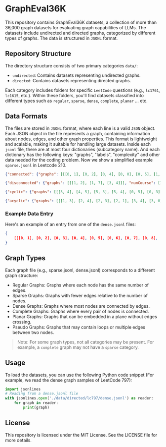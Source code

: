 # GraphEval36K

This repository contains GraphEval36K datasets, a collection of more than 36,000 graph datasets for evaluating graph capabilities of LLMs. The datasets include undirected and directed graphs, categorized by different types of graphs. The data is structured in `JSONL` format.

## Repository Structure

The directory structure consists of two primary categories `data/`:
- `undirected`: Contains datasets representing undirected graphs.
- `directed`: Contains datasets representing directed graphs.

Each category includes folders for specific `LeetCode` questions (e.g., `lc1761`, `lc1615`, etc.). 
Within these folders, you'll find datasets classified into different types such as `regular`, `sparse`, `dense`, `complete`, `planar` ... etc.

## Data Formats

The files are stored in `JSONL` format, where each line is a valid `JSON` object. Each JSON object in the file represents a graph, containing information about nodes, edges, and other graph properties. This format is lightweight and scalable, making it suitable for handling large datasets. Inside each `jsonl` file, there are at most four dictionaries (subcategory name). And each dictionary has the following keys: "graphs", "labels", "complexity" and other data needed for the coding problem. Now we show a simplified example `sparse.jsonl` in Leetcode 210.


```json
{"connected": {"graphs": [[[0, 1], [0, 2], [0, 4], [0, 0], [0, 5], [1, 5], [1, 2], [1, 3], [2, 3], [2, 7], [2, 9], [2, 2], [2, 8], [3, 6], [4, 3], [4, 9], [5, 7], [6, 8], [6, 5], [6, 9], [7, 9], [7, 8], [7, 0], [8, 6], [8, 3], [9, 1], [9, 0]]], "numCourse": [10], "labels": [[]], "complexity": [27]}}

{"disconnected": {"graphs": [[[1, 2], [1, 7], [3, 4]]], "numCourse": [10], "labels": [[0, 2, 7, 1, 4, 3, 5, 6, 8, 9]], "complexity": [3]}}

{"cyclic": {"graphs": [[[3, 4], [4, 5], [5, 3], [5, 4], [0, 5], [0, 3], [2, 2], [2, 5], [1, 1]]], "numCourse": [6], "labels": [[]], "complexity": [9]}}

{"acyclic": {"graphs": [[[1, 3], [2, 4], [2, 3], [2, 1], [3, 4], [3, 0], [5, 1], [5, 4], [5, 6], [5, 0], [5, 3], [6, 0]]], "numCourse": [7], "labels": [[0, 4, 3, 1, 2, 6, 5]], "complexity": [12]}}

```

### Example Data Entry
Here's an example of an entry from one of the `dense.jsonl` files:
```json
{
    [[[0, 1], [0, 2], [0, 3], [0, 4], [0, 5], [0, 6], [0, 7], [0, 8], [0, 9], [0, 10], [0, 11], [0, 12], [0, 15], [0, 18], [1, 2], [1, 3], [1, 5], [1, 6], [1, 8], [1, 9], [1, 10], [1, 12], [1, 13], [1, 16], [1, 17], [1, 18], [2, 0], [2, 1], [2, 4], [2, 6], [2, 7], [2, 8], [2, 9], [2, 12], [2, 13], [2, 14], [2, 17], [2, 18], [3, 0], [3, 1], [3, 2], [3, 5], [3, 6], [3, 7], [3, 8], [3, 9], [3, 10], [3, 11], [3, 12], [3, 13], [3, 15], [3, 16], [3, 17], [3, 18], [4, 0], [4, 1], [4, 2], [4, 5], [4, 6], [4, 7], [4, 8], [4, 9], [4, 10], [4, 11], [4, 12], [4, 13], [4, 15], [4, 16], [4, 17], [4, 18], [5, 2], [5, 3], [5, 4], [5, 7], [5, 8], [5, 9], [5, 10], [5, 12], [5, 13], [5, 14], [5, 16], [5, 17], [5, 18], [6, 1], [6, 3], [6, 4], [6, 5], [6, 8], [6, 9], [6, 11], [6, 12], [6, 15], [6, 16], [6, 17], [6, 18], [7, 2], [7, 3], [7, 5], [7, 8], [7, 9], [7, 11], [7, 12], [7, 13], [7, 14], [7, 15], [7, 17], [7, 18], [8, 1], [8, 2], [8, 3], [8, 5], [8, 6], [8, 7], [8, 9], [8, 11], [8, 12], [8, 13], [8, 14], [8, 15], [8, 16], [8, 17], [8, 18], [9, 0], [9, 1], [9, 2], [9, 3], [9, 4], [9, 5], [9, 6], [9, 7], [9, 8], [9, 10], [9, 11], [9, 12], [9, 13], [9, 14], [9, 16], [10, 0], [10, 2], [10, 3], [10, 4], [10, 6], [10, 7], [10, 8], [10, 9], [10, 11], [10, 12], [10, 14], [10, 15], [10, 16], [10, 17], [10, 18], [11, 0], [11, 1], [11, 2], [11, 3], [11, 4], [11, 5], [11, 7], [11, 8], [11, 9], [11, 10], [11, 14], [11, 15], [11, 16], [11, 17], [11, 18], [12, 0], [12, 3], [12, 5], [12, 6], [12, 7], [12, 8], [12, 9], [12, 10], [12, 11], [12, 13], [12, 15], [12, 16], [12, 17], [12, 18], [13, 0], [13, 1], [13, 2], [13, 3], [13, 4], [13, 6], [13, 7], [13, 8], [13, 9], [13, 10], [13, 11], [13, 12], [13, 14], [13, 15], [13, 16], [13, 17], [13, 18], [14, 0], [14, 1], [14, 2], [14, 3], [14, 4], [14, 5], [14, 6], [14, 8], [14, 9], [14, 10], [14, 11], [14, 12], [14, 13], [14, 15], [14, 17], [14, 18], [15, 0], [15, 1], [15, 2], [15, 4], [15, 5], [15, 6], [15, 7], [15, 8], [15, 9], [15, 10], [15, 11], [15, 12], [15, 13], [15, 14], [15, 17], [15, 18], [16, 0], [16, 1], [16, 2], [16, 4], [16, 5], [16, 6], [16, 7], [16, 8], [16, 9], [16, 10], [16, 13], [16, 15], [16, 17], [17, 0], [17, 1], [17, 2], [17, 4], [17, 5], [17, 6], [17, 7], [17, 8], [17, 9], [17, 12], [17, 13], [17, 16], [17, 18], [18, 1], [18, 2], [18, 4], [18, 5], [18, 6], [18, 7], [18, 8], [18, 10], [18, 11], [18, 12], [18, 13], [18, 14], [18, 15], [18, 16], [18, 17]]]
}
```

## Graph Types

Each graph file (e.g., sparse.jsonl, dense.jsonl) corresponds to a different graph structure:
- Regular Graphs: Graphs where each node has the same number of edges.
- Sparse Graphs: Graphs with fewer edges relative to the number of nodes.
- Dense Graphs: Graphs where most nodes are connected by edges.
- Complete Graphs: Graphs where every pair of nodes is connected.
- Planar Graphs: Graphs that can be embedded in a plane without edges crossing.
- Pseudo Graphs: Graphs that may contain loops or multiple edges between two nodes.

> Note: For some graph types, not all categories may be present. For example, a `complete` graph may not have a `sparse` category.


## Usage
To load the datasets, you can use the following Python code snippet (For example, we read the dense graph samples of LeetCode 797):
```python
import jsonlines
# Reading from a dense.jsonl file
with jsonlines.open('./data/directed/lc797/dense.jsonl') as reader:
    for graph in reader:
        print(graph)
```

## License
This repository is licensed under the MIT License. See the LICENSE file for more details.

